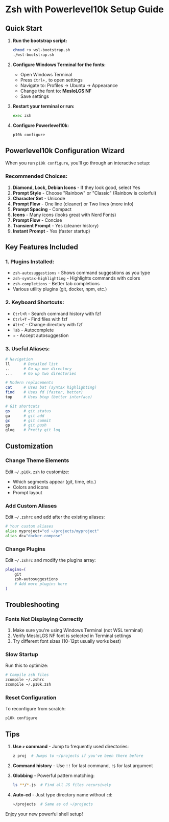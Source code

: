 # Zsh with Powerlevel10k Setup Guide

## Quick Start

1. **Run the bootstrap script:**
   ```bash
   chmod +x wsl-bootstrap.sh
   ./wsl-bootstrap.sh
   ```

2. **Configure Windows Terminal for the fonts:**
   - Open Windows Terminal
   - Press `Ctrl+,` to open settings
   - Navigate to: Profiles → Ubuntu → Appearance
   - Change the font to: **MesloLGS NF**
   - Save settings

3. **Restart your terminal or run:**
   ```bash
   exec zsh
   ```

4. **Configure Powerlevel10k:**
   ```bash
   p10k configure
   ```

## Powerlevel10k Configuration Wizard

When you run `p10k configure`, you'll go through an interactive setup:

### Recommended Choices:

1. **Diamond, Lock, Debian Icons** - If they look good, select Yes
2. **Prompt Style** - Choose "Rainbow" or "Classic" (Rainbow is colorful)
3. **Character Set** - Unicode
4. **Prompt Flow** - One line (cleaner) or Two lines (more info)
5. **Prompt Spacing** - Compact
6. **Icons** - Many icons (looks great with Nerd Fonts)
7. **Prompt Flow** - Concise
8. **Transient Prompt** - Yes (cleaner history)
9. **Instant Prompt** - Yes (faster startup)

## Key Features Included

### 1. **Plugins Installed:**
- `zsh-autosuggestions` - Shows command suggestions as you type
- `zsh-syntax-highlighting` - Highlights commands with colors
- `zsh-completions` - Better tab completions
- Various utility plugins (git, docker, npm, etc.)

### 2. **Keyboard Shortcuts:**
- `Ctrl+R` - Search command history with fzf
- `Ctrl+T` - Find files with fzf
- `Alt+C` - Change directory with fzf
- `Tab` - Autocomplete
- `→` - Accept autosuggestion

### 3. **Useful Aliases:**
```bash
# Navigation
ll      # Detailed list
..      # Go up one directory
...     # Go up two directories

# Modern replacements
cat     # Uses bat (syntax highlighting)
find    # Uses fd (faster, better)
top     # Uses btop (better interface)

# Git shortcuts
gs      # git status
ga      # git add
gc      # git commit
gp      # git push
glog    # Pretty git log
```

## Customization

### Change Theme Elements

Edit `~/.p10k.zsh` to customize:
- Which segments appear (git, time, etc.)
- Colors and icons
- Prompt layout

### Add Custom Aliases

Edit `~/.zshrc` and add after the existing aliases:
```bash
# Your custom aliases
alias myproject="cd ~/projects/myproject"
alias dc="docker-compose"
```

### Change Plugins

Edit `~/.zshrc` and modify the plugins array:
```bash
plugins=(
    git
    zsh-autosuggestions
    # Add more plugins here
)
```

## Troubleshooting

### Fonts Not Displaying Correctly

1. Make sure you're using Windows Terminal (not WSL terminal)
2. Verify MesloLGS NF font is selected in Terminal settings
3. Try different font sizes (10-12pt usually works best)

### Slow Startup

Run this to optimize:
```bash
# Compile zsh files
zcompile ~/.zshrc
zcompile ~/.p10k.zsh
```

### Reset Configuration

To reconfigure from scratch:
```bash
p10k configure
```

## Tips

1. **Use `z` command** - Jump to frequently used directories:
   ```bash
   z proj  # Jumps to ~/projects if you've been there before
   ```

2. **Command history** - Use `!!` for last command, `!$` for last argument

3. **Globbing** - Powerful pattern matching:
   ```bash
   ls **/*.js  # Find all JS files recursively
   ```

4. **Auto-cd** - Just type directory name without `cd`:
   ```bash
   ~/projects  # Same as cd ~/projects
   ```

Enjoy your new powerful shell setup!